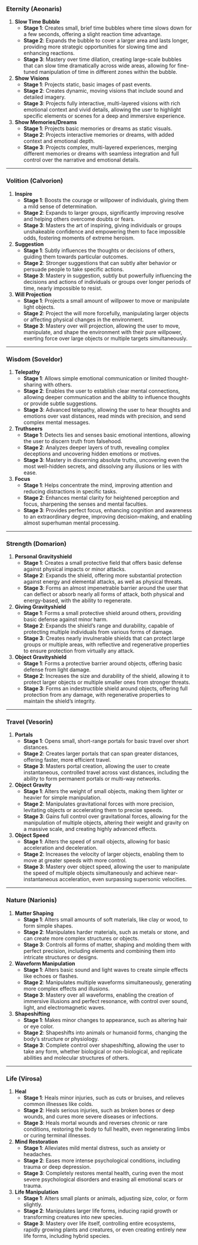 ### **Eternity (Aeonaris)**

1. **Slow Time Bubble**
    - **Stage 1**: Creates small, brief time bubbles where time slows down for a few seconds, offering a slight reaction time advantage.
    - **Stage 2**: Expands the bubble to cover a larger area and lasts longer, providing more strategic opportunities for slowing time and enhancing reactions.
    - **Stage 3**: Mastery over time dilation, creating large-scale bubbles that can slow time dramatically across wide areas, allowing for fine-tuned manipulation of time in different zones within the bubble.
2. **Show Visions**
    - **Stage 1**: Projects static, basic images of past events.
    - **Stage 2**: Creates dynamic, moving visions that include sound and detailed imagery.
    - **Stage 3**: Projects fully interactive, multi-layered visions with rich emotional context and vivid details, allowing the user to highlight specific elements or scenes for a deep and immersive experience.
3. **Show Memories/Dreams**
    - **Stage 1**: Projects basic memories or dreams as static visuals.
    - **Stage 2**: Projects interactive memories or dreams, with added context and emotional depth.
    - **Stage 3**: Projects complex, multi-layered experiences, merging different memories or dreams with seamless integration and full control over the narrative and emotional details.

---

### **Volition (Calvorion)**

1. **Inspire**
    - **Stage 1**: Boosts the courage or willpower of individuals, giving them a mild sense of determination.
    - **Stage 2**: Expands to larger groups, significantly improving resolve and helping others overcome doubts or fears.
    - **Stage 3**: Masters the art of inspiring, giving individuals or groups unshakeable confidence and empowering them to face impossible odds, fostering moments of extreme heroism.
2. **Suggestion**
    - **Stage 1**: Subtly influences the thoughts or decisions of others, guiding them towards particular outcomes.
    - **Stage 2**: Stronger suggestions that can subtly alter behavior or persuade people to take specific actions.
    - **Stage 3**: Mastery in suggestion, subtly but powerfully influencing the decisions and actions of individuals or groups over longer periods of time, nearly impossible to resist.
3. **Will Projection**
    - **Stage 1**: Projects a small amount of willpower to move or manipulate light objects.
    - **Stage 2**: Project the will more forcefully, manipulating larger objects or affecting physical changes in the environment.
    - **Stage 3**: Mastery over will projection, allowing the user to move, manipulate, and shape the environment with their pure willpower, exerting force over large objects or multiple targets simultaneously.

---

### **Wisdom (Soveldor)**

1. **Telepathy**
    - **Stage 1**: Allows simple emotional communication or limited thought-sharing with others.
    - **Stage 2**: Enables the user to establish clear mental connections, allowing deeper communication and the ability to influence thoughts or provide subtle suggestions.
    - **Stage 3**: Advanced telepathy, allowing the user to hear thoughts and emotions over vast distances, read minds with precision, and send complex mental messages.
2. **Truthseers**
    - **Stage 1**: Detects lies and senses basic emotional intentions, allowing the user to discern truth from falsehood.
    - **Stage 2**: Analyzes deeper layers of truth, revealing complex deceptions and uncovering hidden emotions or motives.
    - **Stage 3**: Mastery in discerning absolute truths, uncovering even the most well-hidden secrets, and dissolving any illusions or lies with ease.
3. **Focus**
    - **Stage 1**: Helps concentrate the mind, improving attention and reducing distractions in specific tasks.
    - **Stage 2**: Enhances mental clarity for heightened perception and focus, sharpening the senses and mental faculties.
    - **Stage 3**: Provides perfect focus, enhancing cognition and awareness to an extraordinary degree, improving decision-making, and enabling almost superhuman mental processing.

---

### **Strength (Domarion)**

1. **Personal Gravityshield**
    - **Stage 1**: Creates a small protective field that offers basic defense against physical impacts or minor attacks.
    - **Stage 2**: Expands the shield, offering more substantial protection against energy and elemental attacks, as well as physical threats.
    - **Stage 3**: Forms an almost impenetrable barrier around the user that can deflect or absorb nearly all forms of attack, both physical and energy-based, with the ability to regenerate.
2. **Giving Gravityshield**
    - **Stage 1**: Forms a small protective shield around others, providing basic defense against minor harm.
    - **Stage 2**: Expands the shield’s range and durability, capable of protecting multiple individuals from various forms of damage.
    - **Stage 3**: Creates nearly invulnerable shields that can protect large groups or multiple areas, with reflective and regenerative properties to ensure protection from virtually any attack.
3. **Object Gravityshield**
    - **Stage 1**: Forms a protective barrier around objects, offering basic defense from light damage.
    - **Stage 2**: Increases the size and durability of the shield, allowing it to protect larger objects or multiple smaller ones from stronger threats.
    - **Stage 3**: Forms an indestructible shield around objects, offering full protection from any damage, with regenerative properties to maintain the shield’s integrity.

---

### **Travel (Vesorin)**

1. **Portals**
    - **Stage 1**: Opens small, short-range portals for basic travel over short distances.
    - **Stage 2**: Creates larger portals that can span greater distances, offering faster, more efficient travel.
    - **Stage 3**: Masters portal creation, allowing the user to create instantaneous, controlled travel across vast distances, including the ability to form permanent portals or multi-way networks.
2. **Object Gravity**
    - **Stage 1**: Alters the weight of small objects, making them lighter or heavier for simple manipulation.
    - **Stage 2**: Manipulates gravitational forces with more precision, levitating objects or accelerating them to precise speeds.
    - **Stage 3**: Gains full control over gravitational forces, allowing for the manipulation of multiple objects, altering their weight and gravity on a massive scale, and creating highly advanced effects.
3. **Object Speed**
    - **Stage 1**: Alters the speed of small objects, allowing for basic acceleration and deceleration.
    - **Stage 2**: Increases the velocity of larger objects, enabling them to move at greater speeds with more control.
    - **Stage 3**: Mastery over object speed, allowing the user to manipulate the speed of multiple objects simultaneously and achieve near-instantaneous acceleration, even surpassing supersonic velocities.

---

### **Nature (Narionis)**

1. **Matter Shaping**
    - **Stage 1**: Alters small amounts of soft materials, like clay or wood, to form simple shapes.
    - **Stage 2**: Manipulates harder materials, such as metals or stone, and can create more complex structures or objects.
    - **Stage 3**: Controls all forms of matter, shaping and molding them with perfect precision, including elements and combining them into intricate structures or designs.
2. **Waveform Manipulation**
    - **Stage 1**: Alters basic sound and light waves to create simple effects like echoes or flashes.
    - **Stage 2**: Manipulates multiple waveforms simultaneously, generating more complex effects and illusions.
    - **Stage 3**: Mastery over all waveforms, enabling the creation of immersive illusions and perfect resonance, with control over sound, light, and electromagnetic waves.
3. **Shapeshifting**
    - **Stage 1**: Makes minor changes to appearance, such as altering hair or eye color.
    - **Stage 2**: Shapeshifts into animals or humanoid forms, changing the body’s structure or physiology.
    - **Stage 3**: Complete control over shapeshifting, allowing the user to take any form, whether biological or non-biological, and replicate abilities and molecular structures of others.

---

### **Life (Virosa)**

1. **Heal**
    - **Stage 1**: Heals minor injuries, such as cuts or bruises, and relieves common illnesses like colds.
    - **Stage 2**: Heals serious injuries, such as broken bones or deep wounds, and cures more severe diseases or infections.
    - **Stage 3**: Heals mortal wounds and reverses chronic or rare conditions, restoring the body to full health, even regenerating limbs or curing terminal illnesses.
2. **Mind Restoration**
    - **Stage 1**: Alleviates mild mental distress, such as anxiety or headaches.
    - **Stage 2**: Eases more intense psychological conditions, including trauma or deep depression.
    - **Stage 3**: Completely restores mental health, curing even the most severe psychological disorders and erasing all emotional scars or trauma.
3. **Life Manipulation**
    - **Stage 1**: Alters small plants or animals, adjusting size, color, or form slightly.
    - **Stage 2**: Manipulates larger life forms, inducing rapid growth or transforming creatures into new species.
    - **Stage 3**: Mastery over life itself, controlling entire ecosystems, rapidly growing plants and creatures, or even creating entirely new life forms, including hybrid species.